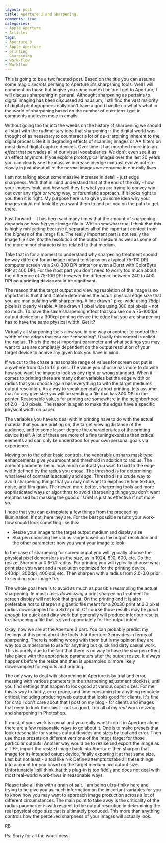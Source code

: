 ```yaml
---
layout: post
title: Aperture 3 and Sharpening. 
comments: true
categories:
- Apple Aperture
- Articles
tags:
- Aperture 3
- Apple Aperture
- printing
- Sharpening
- work-flow
- Workflow
---
```

This is going to be a two faceted post. Based on the title you can assume some magic <em>secrets</em> pertaing to Aperture 3's sharpening tools. Well I will comment on those but to give you some context before I get to Aperture, I will discuss sharpening in general. Althought sharpening as pertains to digital imaging has been discussed ad nausium, I still find the vast majority of digital photographers really don't have a good handle on what's what in the world of sharpening based on the number of questions I get in comments and even more in emails.

Without going too far into the weeds on the history of sharpening we should all start with the rudimentary idea that sharpening in the digital world was thought of as nessesary to counteract a lot of de-sharpining inherent to the digial process. Be it in degrading effects of scanning images or AA filters on most direct digital capture devices. Over time it has morphed more into an <em>effect</em> that pervades all of our visual vocabularies. We don't even see it as an effect anymore. If you explore prototypical images over the last 20 years you can clearly see the massive increase in edge contrast evolve not-so-slowly in just about all of the normal images we consume in our daily lives.

I am not talking about some massive increase in detail - just edge sharpness. With that in mind understand that at the end of the day - how your images look, and how well they fit what you are trying to convey win out over any <em>right or wrong</em> way, or forumlatic approach. If it looks right to you then it is right. My purpose here is to give you some idea why your images might not look like you want them to and put you on the path to get there.

Fast forward - it has been said many times that the amount of sharpening depends on how <em>big</em> your image file is. While somewhat true, I think that this is highly misleading because it separates all of the important context from the <em>bigness</em> of the image file. The really important part is not really the image file size, it's the resolution of the output medium as well as some of the more minor characteristics related to that medium.

Take that in for a moment to understand why sharpening treatment should be way different for an image meant to display on a typical 75-110 DPI computer screen vs a 240-300 DPI printer or even a Durst with ColorByte RIP at 400 DPI. For the most part you don't need to worry too much about the difference of 75-100 DPI however the difference between 240 to 400 DPI on a printing device could be significant.

The reason that the target output and viewing resolution of the image is so important is that it and it alone determines the actual physical edge size that you are manipulating with sharpening. A line drawn 1 pixel wide using 75dpi pixels is clearly visable. A line drawn 1 pixel wide using 300 dpi pixels - not so much. To have the same sharpening effect that you see on a 75-100dpi output device on a 300dpi printing device the edge that you are sharpening has to have the same physical width. Get it?

Virtually all sharpening tools alow you in one way or another to control the width of the edges that you are *enhancing". Usually this control is called the radius. This is the most important parameter and what settings you may want to use are completely dependent on the output resolution of your target device to achive any given look you have in mind.

If we cut to the chase a reasonable range of values for screen out put is anywhere from 0.5 to 1.0 pixels. The value you choose has more to do with how you want the image to look vs any right or wrong standard. When it comes to printing there are many other variables but the edge width or radius that you choose again has everything to with the target mediums output resolution. As a way to speak generally about printing, lets assume that for any give size you will be sending a file that has 300 DPI to the printer. Reasonable values for printing are somewhere in the neighborhood of 2.0 - 3.0 pixels. The reason is again to make the edges have a specific physical width on paper.

The variables you have to deal with in printing have to do with the actual material that you are printing on, the target viewing distance of the audience, and to some lesser degree the characterisitcs of the printing device itself. A lot of these are more of a fine tuning exersise than critical elements and can only be understood for your own personal goals via experience.

Moving on to the other basic controls, the venerable unsharp mask type enhancements give you amount and threshold in addition to radius. The amount parameter being how much contrast you want to had to the edge width defined by the radius you chose. The threshold is for determining what level of contrast is actually and <em>edge</em>. Threshold is a crude way to avoid sharpening things that you may not want to emphasize fine texture, noise, and film grain. The newer, more better, sharpening tools add more sophisticated ways or algorithms to avoid sharpening things you don't want emphasised but masking the good ol' USM is just as effective if not more so.

I hope that you can extrapolate a few things from the preceeding illumination. If not, here they are. For the best possible results your work-flow should look something like this:
<ul>
	<li>Resize your image to the target output medium and display size</li>
	<li>Sharpen choosing the radius range based on the output resolution and the other parameters how you want your image to look.</li>
</ul>
In the case of sharpening for screen ouput you will typically choose the physical pixel demensions as the <em>size</em>, as in 1024, 800, 600, etc. Do the resize, Sharpen at 0.5-1.0 radius. For printing you will typically choose what print size you want and a resolution optimized for the printing device, 240dpi, 300dpi, 400 dpi, etc. Then sharpen with a radius from 2.0-3.0 prior to sending your image file.

The whole goal here is to avoid as much as possible resampling the actual sharpening. In most cases <em>downsizing</em> a print sharpening treatment for screen display will not look that great. On the printing end it is also preferable not to sharpen a gigantic file meant for a 20x30 print at 2.0 pixel radius downsampled for a 8x12 print. Of course those results may be <em>good enough</em> for quick and dirty work but generally will produce inferiour results to sharpening a file that is sized approriately for the output intent.

Okay, now we are at the Aperture 3 part. You can probably predict my feelings at this point about the tools that Aperture 3 provides in terms of sharpening. There is nothing wrong with them but in my opinion they are way too cumbersome to use for anything but quick and dirty casual work. This is purely due to the fact that there is no way to have the sharpen effect take place with the appropriate parameters after the output resize. It always happens before the resize and then is upsampled or more likely downsampled for exports and printing.

The only way to deal with sharpening in Aperture is by trial and error, messing with various prameters in the sharpening adjustment block(s), until you find settings that happen to look good at various ouput sizes. For me this is <em>way</em> to fiddly, error prone, and time consuming for anything remotely critical, including producing web output that looks good for clients. It's fine for crap I don't care about that I post on my blog - for clients and images that need to look their best - not so good. I do all of my <em>real</em> work resizing and sharpening in Photoshop.

If most of your work is casual and you really want to do it in Aperture alone there are a few reasonable ways to go about it. One is to make presets that look reasonable for various output devices and sizes by trial and error. Then use those presets on different versions of the image target for those particular outputs. Another way would be to rezise and export the image as a TIFF, import the resized image back into Aperture, then sharpen that image for its intended outupt device, finally exporting it at that same size. Last but not least - a tool like Nik Define attempts to take all these things into account for you based on the target medium and output size. Unfortunately I sill think that this plug-in is too fiddly and does not deal with most real-world work-flows in reasonable ways.

Please take all this with a grain of salt. I am being ultra-finiky here and trying to be give you as much information on the important variables for you to know how you may want to approach image production across a lot of different circumstances. The main point to take away is the criticality of the radius paramerter is with respect to the output resolution in determining the real physical edge size that is ultimately produced. This more than anything controls how the perceived sharpness of your images will actually look.

RB

Ps. Sorry for all the wordi-ness.